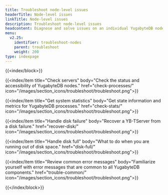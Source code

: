 ```yaml
---
title: Troubleshoot node-level issues
headerTitle: Node-level issues
linkTitle: Node-level issues
description: Troubleshoot node-level issues
headcontent: Diagnose and solve issues on an individual YugabyteDB node
menu:
  v2.25:
    identifier: troubleshoot-nodes
    parent: troubleshoot
    weight: 200
type: indexpage
---
```


{{<index/block>}}

  {{<index/item
    title="Check servers"
    body="Check the status and accessibility of YugabyteDB nodes."
    href="check-processes/"
    icon="/images/section_icons/troubleshoot/troubleshoot.png">}}

  {{<index/item
    title="Get system statistics"
    body="Get state information and metrics for YugabyteDB processes."
    href="check-stats/"
    icon="/images/section_icons/troubleshoot/troubleshoot.png">}}

  {{<index/item
    title="Handle disk failure"
    body="Recover a YB-TServer from a disk failure."
    href="recover-disk/"
    icon="/images/section_icons/troubleshoot/troubleshoot.png">}}

  {{<index/item
    title="Handle disk full"
    body="What to do when you are running out of disk space."
    href="disk-full/"
    icon="/images/section_icons/troubleshoot/troubleshoot.png">}}

  {{<index/item
    title="Review common error messages"
    body="Familiarize yourself with error messages that are common to all YugabyteDB components."
    href="trouble-common/"
    icon="/images/section_icons/troubleshoot/troubleshoot.png">}}

{{</index/block>}}
